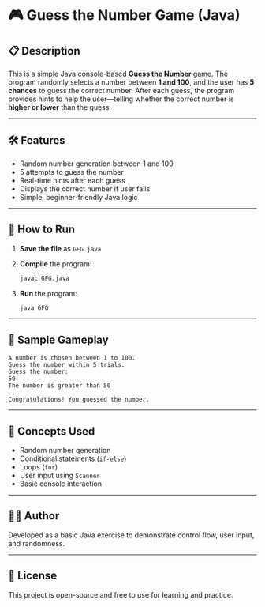 # 🎮 Guess the Number Game (Java)

## 📋 Description

This is a simple Java console-based **Guess the Number** game. The program randomly selects a number between **1 and 100**, and the user has **5 chances** to guess the correct number. After each guess, the program provides hints to help the user—telling whether the correct number is **higher or lower** than the guess.

---

## 🛠 Features

* Random number generation between 1 and 100
* 5 attempts to guess the number
* Real-time hints after each guess
* Displays the correct number if user fails
* Simple, beginner-friendly Java logic

---

## 🚀 How to Run

1. **Save the file** as `GFG.java`
2. **Compile** the program:

   ```bash
   javac GFG.java
   ```
3. **Run** the program:

   ```bash
   java GFG
   ```

---

## 📌 Sample Gameplay

```
A number is chosen between 1 to 100.
Guess the number within 5 trials.
Guess the number:
50
The number is greater than 50
...
Congratulations! You guessed the number.
```

---

## 🧠 Concepts Used

* Random number generation
* Conditional statements (`if-else`)
* Loops (`for`)
* User input using `Scanner`
* Basic console interaction

---

## 👨‍💻 Author

Developed as a basic Java exercise to demonstrate control flow, user input, and randomness.

---

## 📄 License

This project is open-source and free to use for learning and practice.
